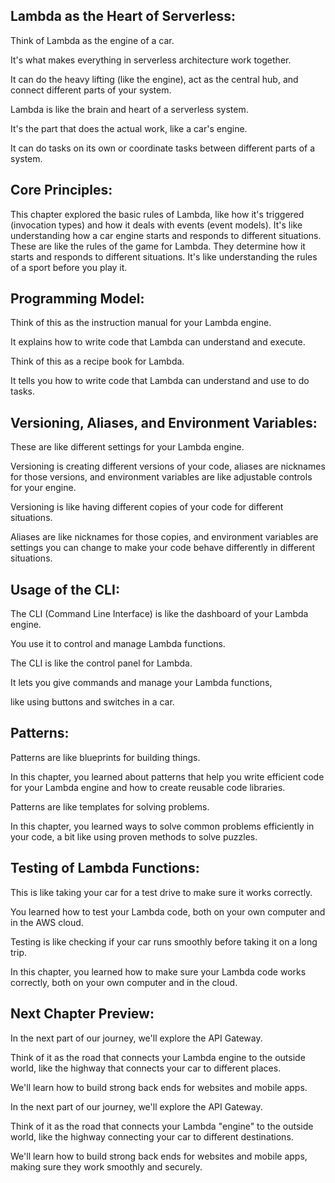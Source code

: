 
## Lambda as the Heart of Serverless:

Think of Lambda as the engine of a car. 

It's what makes everything in serverless architecture work together. 

It can do the heavy lifting (like the engine), 
act as the central hub, 
and connect different parts of your system.

Lambda is like the brain and heart of a serverless system. 

It's the part that does the actual work, like a car's engine. 

It can do tasks on its own or coordinate tasks between different parts of a system.

## Core Principles:

This chapter explored the basic rules of Lambda, 
like how it's triggered (invocation types) 
and how it deals with events (event models). 
It's like understanding how a car engine starts and responds to different situations.
These are like the rules of the game for Lambda. 
They determine how it starts and responds to different situations. 
It's like understanding the rules of a sport before you play it.

## Programming Model:

Think of this as the instruction manual for your Lambda engine. 

It explains how to write code that Lambda can understand and execute.

Think of this as a recipe book for Lambda. 

It tells you how to write code that Lambda can understand and use to do tasks.

## Versioning, Aliases, and Environment Variables:

These are like different settings for your Lambda engine. 

Versioning is creating different versions of your code, 
aliases are nicknames for those versions, 
and environment variables are like adjustable controls for your engine.

Versioning is like having different copies of your code for different situations. 

Aliases are like nicknames for those copies, 
and environment variables are settings you can change 
to make your code behave differently in different situations.

## Usage of the CLI:

The CLI (Command Line Interface) is like the dashboard of your Lambda engine. 

You use it to control and manage Lambda functions.

The CLI is like the control panel for Lambda. 

It lets you give commands and manage your Lambda functions, 

like using buttons and switches in a car.

## Patterns:

Patterns are like blueprints for building things. 

In this chapter, 
you learned about patterns that help you write efficient code for your Lambda engine 
and how to create reusable code libraries.

Patterns are like templates for solving problems. 

In this chapter, you learned ways to solve common problems efficiently in your code, 
a bit like using proven methods to solve puzzles.

## Testing of Lambda Functions:

This is like taking your car for a test drive to make sure it works correctly. 

You learned how to test your Lambda code, 
both on your own computer and in the AWS cloud.

Testing is like checking if your car runs smoothly before taking it on a long trip. 

In this chapter, you learned how to make sure your Lambda code works correctly, 
both on your own computer and in the cloud.

## Next Chapter Preview:

In the next part of our journey, 
we'll explore the API Gateway. 

Think of it as the road that connects your Lambda engine to the outside world, 
like the highway that connects your car to different places. 

We'll learn how to build strong back ends for websites and mobile apps.

In the next part of our journey, we'll explore the API Gateway. 

Think of it as the road that connects your Lambda "engine" to the outside world, 
like the highway connecting your car to different destinations. 

We'll learn how to build strong back ends for websites and mobile apps, 
making sure they work smoothly and securely.
